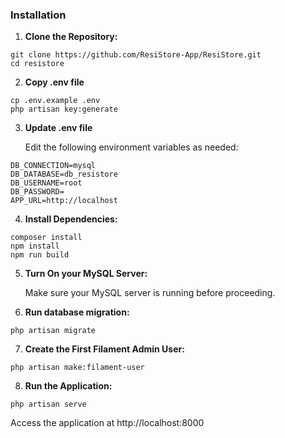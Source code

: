 ### Installation

1. **Clone the Repository:**

```shell
git clone https://github.com/ResiStore-App/ResiStore.git
cd resistore

```
2. **Copy .env file**

```shell
cp .env.example .env
php artisan key:generate

```

3. **Update .env file**
   
   Edit the following environment variables as needed:

```shell
DB_CONNECTION=mysql
DB_DATABASE=db_resistore
DB_USERNAME=root
DB_PASSWORD=
APP_URL=http://localhost

```

4. **Install Dependencies:**

```shell
composer install
npm install
npm run build
```

5. **Turn On your MySQL Server:**
   
   Make sure your MySQL server is running before proceeding.

7. **Run database migration:**

```shell
php artisan migrate
```

7. **Create the First Filament Admin User:**

```shell
php artisan make:filament-user
```

8. **Run the Application:**

```shell
php artisan serve
```

Access the application at http://localhost:8000
